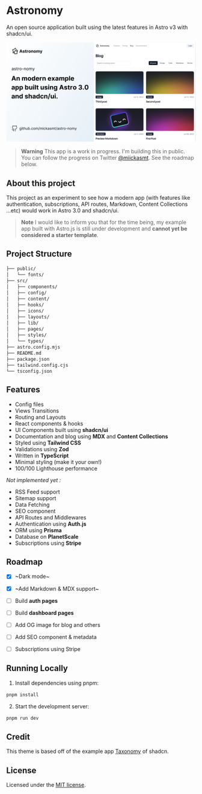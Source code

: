 # Astronomy

An open source application built using the latest features in Astro v3 with shadcn/ui.

![blog](public/og.jpg)


> **Warning**
> This app is a work in progress. I'm building this in public. You can follow the progress on Twitter [@miickasmt](https://twitter.com/miickasmt).
> See the roadmap below.

## About this project

This project as an experiment to see how a modern app (with features like authentication, subscriptions, API routes, Markdown, Content Collections ...etc) would work in Astro 3.0 and shadcn/ui.

> **Note**
> I would like to inform you that for the time being, my example app built with Astro.js is still under development and **cannot yet be considered a starter template**.

## Project Structure

```
├── public/
│   └── fonts/
├── src/
│   ├── components/
│   ├── config/
│   ├── content/
│   ├── hooks/
│   ├── icons/
│   ├── layouts/
│   ├── lib/
│   ├── pages/
│   ├── styles/
│   └── types/
├── astro.config.mjs
├── README.md
├── package.json
├── tailwind.config.cjs
└── tsconfig.json
```

## Features

- Config files
- Views Transitions
- Routing and Layouts
- React components & hooks
- UI Components built using **shadcn/ui**
- Documentation and blog using **MDX** and **Content Collections**
- Styled using **Tailwind CSS**
- Validations using **Zod**
- Written in **TypeScript**
- Minimal styling (make it your own!)
- 100/100 Lighthouse performance

*Not implemented yet :*
- RSS Feed support
- Sitemap support
- Data Fetching
- SEO component 
- API Routes and Middlewares
- Authentication using **Auth.js**
- ORM using **Prisma**
- Database on **PlanetScale**
- Subscriptions using **Stripe**

## Roadmap

- [x] ~Dark mode~
- [x] ~Add Markdown & MDX support~
- [ ] Build **auth pages**
- [ ] Build **dashboard pages**
- [ ] Add OG image for blog and others
- [ ] Add SEO component & metadata 
- [ ] Subscriptions using Stripe


## Running Locally

1. Install dependencies using pnpm:

```sh
pnpm install
```

2. Start the development server:

```sh
pnpm run dev
```

## Credit

This theme is based off of the example app [Taxonomy](https://tx.shadcn.com/) of shadcn.

## License

Licensed under the [MIT license](https://github.com/mickasmt/astro-nomy/blob/main/LICENSE.md).
